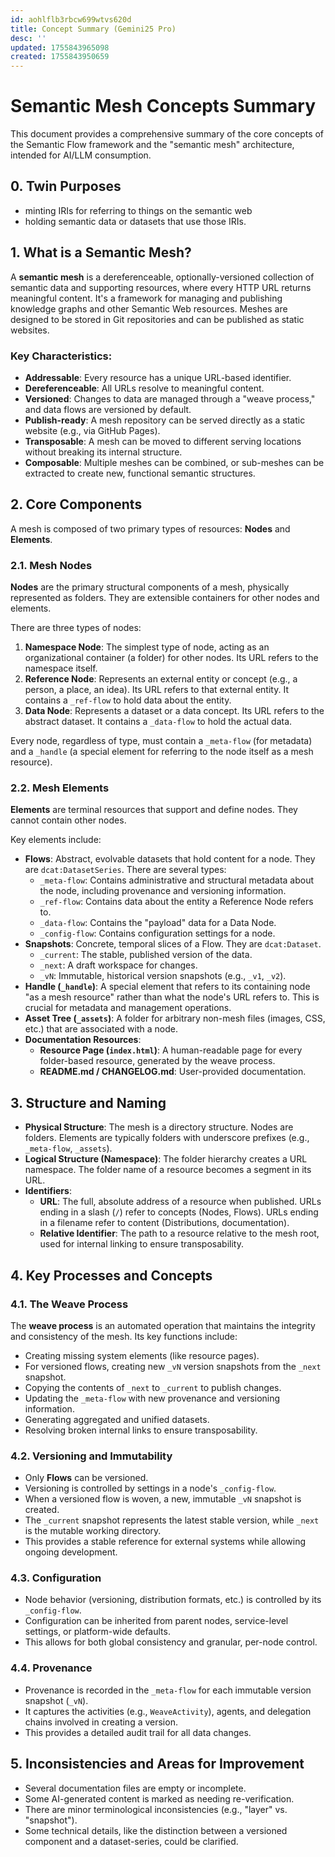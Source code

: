 ```yaml
---
id: aohlflb3rbcw699wtvs620d
title: Concept Summary (Gemini25 Pro)
desc: ''
updated: 1755843965098
created: 1755843950659
---
```



# Semantic Mesh Concepts Summary

This document provides a comprehensive summary of the core concepts of the Semantic Flow framework and the "semantic mesh" architecture, intended for AI/LLM consumption.

## 0. Twin Purposes

- minting IRIs for referring to things on the semantic web
- holding semantic data or datasets that use those IRIs.

## 1. What is a Semantic Mesh?

A **semantic mesh** is a dereferenceable, optionally-versioned collection of semantic data and supporting resources, where every HTTP URL returns meaningful content. It's a framework for managing and publishing knowledge graphs and other Semantic Web resources. Meshes are designed to be stored in Git repositories and can be published as static websites.

### Key Characteristics:

-   **Addressable**: Every resource has a unique URL-based identifier.
-   **Dereferenceable**: All URLs resolve to meaningful content.
-   **Versioned**: Changes to data are managed through a "weave process," and data flows are versioned by default.
-   **Publish-ready**: A mesh repository can be served directly as a static website (e.g., via GitHub Pages).
-   **Transposable**: A mesh can be moved to different serving locations without breaking its internal structure.
-   **Composable**: Multiple meshes can be combined, or sub-meshes can be extracted to create new, functional semantic structures.

## 2. Core Components

A mesh is composed of two primary types of resources: **Nodes** and **Elements**.

### 2.1. Mesh Nodes

**Nodes** are the primary structural components of a mesh, physically represented as folders. They are extensible containers for other nodes and elements.

There are three types of nodes:

1.  **Namespace Node**: The simplest type of node, acting as an organizational container (a folder) for other nodes. Its URL refers to the namespace itself.
2.  **Reference Node**: Represents an external entity or concept (e.g., a person, a place, an idea). Its URL refers to that external entity. It contains a `_ref-flow` to hold data about the entity.
3.  **Data Node**: Represents a dataset or a data concept. Its URL refers to the abstract dataset. It contains a `_data-flow` to hold the actual data.

Every node, regardless of type, must contain a `_meta-flow` (for metadata) and a `_handle` (a special element for referring to the node itself as a mesh resource).

### 2.2. Mesh Elements

**Elements** are terminal resources that support and define nodes. They cannot contain other nodes.

Key elements include:

-   **Flows**: Abstract, evolvable datasets that hold content for a node. They are `dcat:DatasetSeries`. There are several types:
    -   `_meta-flow`: Contains administrative and structural metadata about the node, including provenance and versioning information.
    -   `_ref-flow`: Contains data about the entity a Reference Node refers to.
    -   `_data-flow`: Contains the "payload" data for a Data Node.
    -   `_config-flow`: Contains configuration settings for a node.
-   **Snapshots**: Concrete, temporal slices of a Flow. They are `dcat:Dataset`.
    -   `_current`: The stable, published version of the data.
    -   `_next`: A draft workspace for changes.
    -   `_vN`: Immutable, historical version snapshots (e.g., `_v1`, `_v2`).
-   **Handle (`_handle`)**: A special element that refers to its containing node "as a mesh resource" rather than what the node's URL refers to. This is crucial for metadata and management operations.
-   **Asset Tree (`_assets`)**: A folder for arbitrary non-mesh files (images, CSS, etc.) that are associated with a node.
-   **Documentation Resources**:
    -   **Resource Page (`index.html`)**: A human-readable page for every folder-based resource, generated by the weave process.
    -   **README.md / CHANGELOG.md**: User-provided documentation.

## 3. Structure and Naming

-   **Physical Structure**: The mesh is a directory structure. Nodes are folders. Elements are typically folders with underscore prefixes (e.g., `_meta-flow`, `_assets`).
-   **Logical Structure (Namespace)**: The folder hierarchy creates a URL namespace. The folder name of a resource becomes a segment in its URL.
-   **Identifiers**:
    -   **URL**: The full, absolute address of a resource when published. URLs ending in a slash (`/`) refer to concepts (Nodes, Flows). URLs ending in a filename refer to content (Distributions, documentation).
    -   **Relative Identifier**: The path to a resource relative to the mesh root, used for internal linking to ensure transposability.

## 4. Key Processes and Concepts

### 4.1. The Weave Process

The **weave process** is an automated operation that maintains the integrity and consistency of the mesh. Its key functions include:
-   Creating missing system elements (like resource pages).
-   For versioned flows, creating new `_vN` version snapshots from the `_next` snapshot.
-   Copying the contents of `_next` to `_current` to publish changes.
-   Updating the `_meta-flow` with new provenance and versioning information.
-   Generating aggregated and unified datasets.
-   Resolving broken internal links to ensure transposability.

### 4.2. Versioning and Immutability

-   Only **Flows** can be versioned.
-   Versioning is controlled by settings in a node's `_config-flow`.
-   When a versioned flow is woven, a new, immutable `_vN` snapshot is created.
-   The `_current` snapshot represents the latest stable version, while `_next` is the mutable working directory.
-   This provides a stable reference for external systems while allowing ongoing development.

### 4.3. Configuration

-   Node behavior (versioning, distribution formats, etc.) is controlled by its `_config-flow`.
-   Configuration can be inherited from parent nodes, service-level settings, or platform-wide defaults.
-   This allows for both global consistency and granular, per-node control.

### 4.4. Provenance

-   Provenance is recorded in the `_meta-flow` for each immutable version snapshot (`_vN`).
-   It captures the activities (e.g., `WeaveActivity`), agents, and delegation chains involved in creating a version.
-   This provides a detailed audit trail for all data changes.

## 5. Inconsistencies and Areas for Improvement

-   Several documentation files are empty or incomplete.
-   Some AI-generated content is marked as needing re-verification.
-   There are minor terminological inconsistencies (e.g., "layer" vs. "snapshot").
-   Some technical details, like the distinction between a versioned component and a dataset-series, could be clarified.
